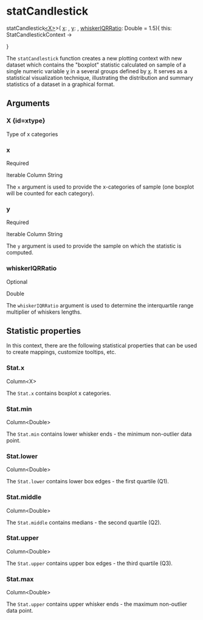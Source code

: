 # statCandlestick

<tldr>
<p><format style="bold" color="GoldenRod">
statCandlestick<a href="#xtype"><format color="Blue">&lt;X></format></a>></format>(
<a href="#x"><format style="bold" color="CadetBlue">x</format></a>:
<include from="arguments.topic" element-id="signature-of-sample-x"></include>,
<a href="#y"><format style="bold" color="CadetBlue">y</format></a>:
<include from="arguments.topic" element-id="signature-of-sample"></include>,
<a href="#whiskeriqrratio"><format style="bold" color="DarkGray">whiskerIQRRatio</format></a>: 
Double = 1.5)<format style="italic">{ this: StatCandlestickContext -></format></p>

<format style="italic">}</format>
</tldr>

The `statCandlestick` function creates a new plotting context with new dataset
which contains the "boxplot" statistic calculated on sample of a single numeric variable [y](#y) 
in a several groups defined by [x](#x). It serves as a statistical visualization technique, 
illustrating the distribution and summary statistics of a dataset in a graphical format.

## Arguments

### X {id=xtype}

<p>Type of x categories</p>

### x

<p><format style="superscript" color="Red">Required</format> </p>
<p> 
<format style="superscript" color="#E8488B">Iterable</format> 
<format style="superscript" color="#E8488B">Column</format> 
<format style="superscript" color="#E8488B">String</format> 
</p>
<p> The <code>x</code> argument is used to provide the
x-categories of sample (one boxplot will be counted for each category). 
</p>

### y

<p><format style="superscript" color="Red">Required</format> </p>
<p> 
<format style="superscript" color="#E8488B">Iterable</format> 
<format style="superscript" color="#E8488B">Column</format> 
<format style="superscript" color="#E8488B">String</format> 
</p>
<p> The <code>y</code> argument is used to provide the sample on which the statistic is computed. 
</p>

### whiskerIQRRatio

<p> <format style="superscript" color="LightSlateGray">Optional</format> </p>
<p> <format style="superscript" color="#E8488B">Double</format></p>
<p> The <code>whiskerIQRRatio</code> argument is used to determine the
interquartile range multiplier of whiskers lengths.</p>

## Statistic properties

In this context, there are the following statistical properties that can be used
to create mappings, customize tooltips, etc.

### Stat.x

<p><format style="superscript" color="#E8488B">Column&lt;X></format></p>
<p>The <code>Stat.x</code> contains boxplot x categories. 
</p>

### Stat.min

<p><format style="superscript" color="#E8488B">Column&lt;Double></format></p>
<p>The <code>Stat.min</code> contains lower whisker ends - the minimum non-outlier data point. 
</p>

### Stat.lower

<p><format style="superscript" color="#E8488B">Column&lt;Double></format></p>
<p>The <code>Stat.lower</code> contains lower box edges - the first quartile (Q1).
</p>

### Stat.middle

<p><format style="superscript" color="#E8488B">Column&lt;Double></format></p>
<p>The <code>Stat.middle</code> contains medians - the second quartile (Q2).
</p>

### Stat.upper

<p><format style="superscript" color="#E8488B">Column&lt;Double></format></p>
<p>The <code>Stat.upper</code> contains upper box edges - the third quartile (Q3). 
</p>

### Stat.max

<p><format style="superscript" color="#E8488B">Column&lt;Double></format></p>
<p>The <code>Stat.upper</code> contains upper whisker ends - the maximum non-outlier data point. 
</p>

